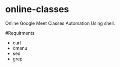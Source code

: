 # online-classes
Online Google Meet Classes Automation Using shell.

#Requirments
<ul>
<li>curl</li>
<li>dmenu</li>
<li>sed</li>
 <li>grep</li>
</ul>

